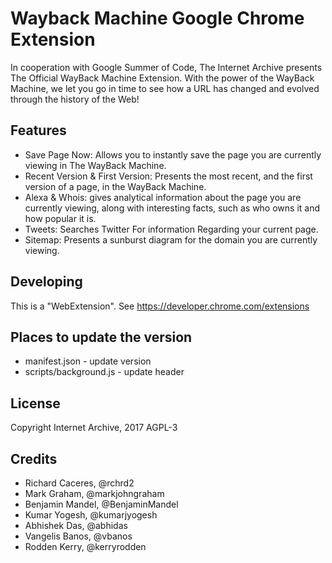 # Wayback Machine Google Chrome Extension

In cooperation with Google Summer of Code, The Internet Archive presents
The Official WayBack Machine Extension. With the power of the WayBack Machine,
we let you go in time to see how a URL has changed and evolved through the
history of the Web!

## Features

* Save Page Now: Allows you to instantly save the page you are currently viewing
  in The WayBack Machine.
* Recent Version & First Version: Presents the most recent, and the first version
  of a page, in the WayBack Machine.
* Alexa & Whois: gives analytical information about the page you are currently
  viewing, along with interesting facts, such as who owns it and how popular
  it is.
* Tweets: Searches Twitter For information Regarding your current page.
* Sitemap: Presents a sunburst diagram for the domain you are currently viewing.

## Developing

This is a "WebExtension". See https://developer.chrome.com/extensions

## Places to update the version

* manifest.json - update version
* scripts/background.js - update header

## License

Copyright Internet Archive, 2017
AGPL-3

## Credits

* Richard Caceres, @rchrd2
* Mark Graham, @markjohngraham
* Benjamin Mandel, @BenjaminMandel
* Kumar Yogesh, @kumarjyogesh
* Abhishek Das, @abhidas
* Vangelis Banos, @vbanos
* Rodden Kerry, @kerryrodden
